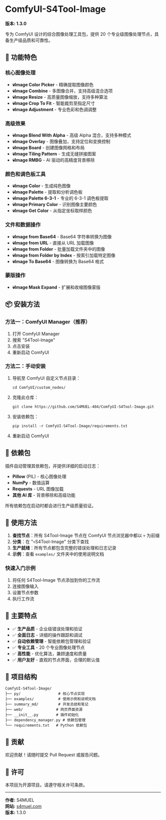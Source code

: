 # ComfyUI-S4Tool-Image

**版本: 1.3.0**

专为 ComfyUI 设计的综合图像处理工具包，提供 20 个专业级图像处理节点，具备生产级品质和可靠性。

## 🚀 功能特色

### 核心图像处理
- **💀Image Color Picker** - 精确提取图像颜色
- **💀Image Combine** - 多图像合并，支持高级混合选项
- **💀Image Resize** - 高质量图像缩放，支持多种算法
- **💀Image Crop To Fit** - 智能裁剪至指定尺寸
- **💀Image Adjustment** - 专业色彩和色调调整

### 高级效果
- **💀Image Blend With Alpha** - 高级 Alpha 混合，支持多种模式
- **💀Image Overlay** - 图像叠加，支持定位和变换控制
- **💀Image Board** - 创建图像网格和布局
- **💀Image Tiling Pattern** - 生成无缝拼接图案
- **💀Image RMBG** - AI 驱动的高精度背景移除

### 颜色和调色板工具
- **💀Image Color** - 生成纯色图像
- **💀Image Palette** - 提取和分析调色板
- **💀Image Palette 6-3-1** - 专业的 6-3-1 调色板提取
- **💀Image Primary Color** - 识别图像主要颜色
- **💀Image Get Color** - 从指定坐标取样颜色

### 文件和数据操作
- **💀Image from Base64** - Base64 字符串转换为图像
- **💀Image from URL** - 直接从 URL 加载图像
- **💀Image from Folder** - 批量加载文件夹中的图像
- **💀Image from Folder by Index** - 按索引加载特定图像
- **💀Image To Base64** - 图像转换为 Base64 格式

### 蒙版操作
- **💀Image Mask Expand** - 扩展和收缩图像蒙版

## 📦 安装方法

### 方法一：ComfyUI Manager（推荐）
1. 打开 ComfyUI Manager
2. 搜索 "S4Tool-Image"
3. 点击安装
4. 重新启动 ComfyUI

### 方法二：手动安装
1. 导航至 ComfyUI 自定义节点目录：
   ```
   cd ComfyUI/custom_nodes/
   ```
2. 克隆此仓库：
   ```
   git clone https://github.com/S4MUEL-404/ComfyUI-S4Tool-Image.git
   ```
3. 安装依赖包：
   ```
   pip install -r ComfyUI-S4Tool-Image/requirements.txt
   ```
4. 重新启动 ComfyUI

## 🔧 依赖包

插件自动管理其依赖包，并提供详细的启动日志：
- **Pillow** (PIL) - 核心图像处理
- **NumPy** - 数值运算
- **Requests** - URL 图像加载
- **其他 AI 库** - 背景移除和高级功能

所有依赖包在启动时都会进行生产级质量验证。

## 📖 使用方法

1. **查找节点**：所有 S4Tool-Image 节点在 ComfyUI 节点浏览器中都以 💀 为前缀
2. **分类**：在 "💀S4Tool-Image" 分类下查找
3. **生产就绪**：所有节点都包含完整的错误处理和日志记录
4. **示例**：查看 `examples/` 文件夹中的使用说明文档

### 快速入门示例
1. 将任何 S4Tool-Image 节点添加到你的工作流
2. 连接图像输入
3. 设置节点参数
4. 执行工作流

## 🎯 主要特点

- ✅ **生产品质** - 企业级错误处理和验证
- ✅ **全面日志** - 详细的操作跟踪和调试
- ✅ **自动依赖管理** - 智能依赖包管理和验证
- ✅ **专业工具** - 20 个专业图像处理节点
- ✅ **高性能** - 优化算法，兼顾速度和质量
- ✅ **用户友好** - 直观的节点界面，合理的默认值

## 📁 项目结构

```
ComfyUI-S4Tool-Image/
├── py/                 # 核心节点实现
├── examples/           # 使用示例和说明文档
├── summary_md/         # 开发总结和笔记
├── web/               # 网页界面资源
├── __init__.py        # 插件初始化
├── dependency_manager.py # 依赖包管理
└── requirements.txt   # Python 依赖包
```

## 🤝 贡献

欢迎贡献！请随时提交 Pull Request 或报告问题。

## 📜 许可

本项目为开源项目。请遵守相关许可条款。

---

**作者:** S4MUEL  
**网站:** [s4muel.com](https://s4muel.com)  
**版本:** 1.3.0